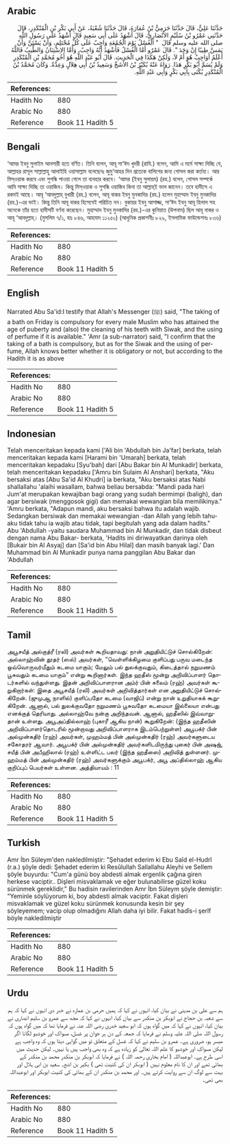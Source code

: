## Arabic


<div dir="rtl" lang="ar" style={{fontSize:'larger',backgroundColor:'#f8f9fa',padding:20}}>
حَدَّثَنَا عَلِيٌّ، قَالَ حَدَّثَنَا حَرَمِيُّ بْنُ عُمَارَةَ، قَالَ حَدَّثَنَا شُعْبَةُ، عَنْ أَبِي بَكْرِ بْنِ الْمُنْكَدِرِ، قَالَ حَدَّثَنِي عَمْرُو بْنُ سُلَيْمٍ الأَنْصَارِيُّ، قَالَ أَشْهَدُ عَلَى أَبِي سَعِيدٍ قَالَ أَشْهَدُ عَلَى رَسُولِ اللَّهِ صلى الله عليه وسلم قَالَ ‏ "‏ الْغُسْلُ يَوْمَ الْجُمُعَةِ وَاجِبٌ عَلَى كُلِّ مُحْتَلِمٍ، وَأَنْ يَسْتَنَّ وَأَنْ يَمَسَّ طِيبًا إِنْ وَجَدَ ‏"‏‏.‏ قَالَ عَمْرٌو أَمَّا الْغُسْلُ فَأَشْهَدُ أَنَّهُ وَاجِبٌ، وَأَمَّا الاِسْتِنَانُ وَالطِّيبُ فَاللَّهُ أَعْلَمُ أَوَاجِبٌ هُوَ أَمْ لاَ، وَلَكِنْ هَكَذَا فِي الْحَدِيثِ‏.‏ قَالَ أَبُو عَبْدِ اللَّهِ هُوَ أَخُو مُحَمَّدِ بْنِ الْمُنْكَدِرِ وَلَمْ يُسَمَّ أَبُو بَكْرٍ هَذَا‏.‏ رَوَاهُ عَنْهُ بُكَيْرُ بْنُ الأَشَجِّ وَسَعِيدُ بْنُ أَبِي هِلاَلٍ وَعِدَّةٌ‏.‏ وَكَانَ مُحَمَّدُ بْنُ الْمُنْكَدِرِ يُكْنَى بِأَبِي بَكْرٍ وَأَبِي عَبْدِ اللَّهِ‏.‏
</div>
<div style={{backgroundColor:'#f8f9fa',padding:20, marginBottom: 10}}><table> <thead> <tr> <th>References:</th> <th></th> </tr> </thead> <tbody><tr><td>Hadith No</td><td>880</td></tr><tr><td>Arabic No</td><td>880</td></tr><tr><td>Reference</td><td>Book 11 Hadith 5</td></tr></tbody></table></div>

## Bengali


<div dir="ltr" lang="bn" style={{fontSize:'larger',backgroundColor:'#f8f9fa',padding:20}}>
‘আমর ইবনু সুলাইম আনসারী হতে বর্ণিত। তিনি বলেন, আবূ সা‘ঈদ খুদরী (রাযি.) বলেন, আমি এ মর্মে সাক্ষ্য দিচ্ছি যে, আল্লাহর রাসূল সাল্লাল্লাহু আলাইহি ওয়াসাল্লাম বলেছেনঃ জুমু‘আহর দিন প্রত্যেক বালিগের জন্য গোসল করা কর্তব্য। আর মিস্ওয়াক করবে এবং সুগন্ধি পাওয়া গেলে তা ব্যবহার করবে। ‘আমর (ইবনু সুলায়ম) (রহ.) বলেন, গোসল সম্পর্কে আমি সাক্ষ্য দিচ্ছি তা ওয়াজিব। কিন্তু মিস্ওয়াক ও সুগন্ধি ওয়াজিব কিনা তা আল্লাহ্ই ভাল জানেন। তবে হাদীসে এ রকমই আছে। আবূ ‘আবদুল্লাহ্ বুখারী (রহ.) বলেন, আবূ বাকর ইবনু মুনকাদির (রহ.) হলেন মুহাম্মাদ ইবনু মুনকাদির (রহ.)-এর ভাই। কিন্তু তিনি আবূ বাকর হিসেবেই পরিচিত নন। বুকায়র ইবনু আশাজ্জ, সা‘ঈদ ইবনু আবূ হিলাল সহ অনেকে তাঁর হতে হাদীসটি বর্ণনা করেছেন। মুহাম্মাদ ইবনু মুনকাদির (রহ.)-এর কুনিয়াত (উপনাম) ছিল আবূ বাকর ও আবূ ‘আবদুল্লাহ্। (মুসলিম ৭/১, হাঃ ৮৪৬, আহমাদ ১১২৫০) (আধুনিক প্রকাশনীঃ ৮২৯, ইসলামিক ফাউন্ডেশনঃ ৮৩৬)
</div>
<div style={{backgroundColor:'#f8f9fa',padding:20, marginBottom: 10}}><table> <thead> <tr> <th>References:</th> <th></th> </tr> </thead> <tbody><tr><td>Hadith No</td><td>880</td></tr><tr><td>Arabic No</td><td>880</td></tr><tr><td>Reference</td><td>Book 11 Hadith 5</td></tr></tbody></table></div>

## English


<div dir="ltr" lang="en" style={{fontSize:'larger',backgroundColor:'#f8f9fa',padding:20}}>
Narrated Abu Sa'id:I testify that Allah's Messenger (ﷺ) said, "The taking of a bath on Friday is compulsory for every male Muslim who has attained the age of puberty and (also) the cleaning of his teeth with Siwak, and the using of perfume if it is available." 'Amr (a sub-narrator) said, "I confirm that the taking of a bath is compulsory, but as for the Siwak and the using of perfume, Allah knows better whether it is obligatory or not, but according to the Hadith it is as above
</div>
<div style={{backgroundColor:'#f8f9fa',padding:20, marginBottom: 10}}><table> <thead> <tr> <th>References:</th> <th></th> </tr> </thead> <tbody><tr><td>Hadith No</td><td>880</td></tr><tr><td>Arabic No</td><td>880</td></tr><tr><td>Reference</td><td>Book 11 Hadith 5</td></tr></tbody></table></div>

## Indonesian


<div dir="ltr" lang="id" style={{fontSize:'larger',backgroundColor:'#f8f9fa',padding:20}}>
Telah menceritakan kepada kami ['Ali bin 'Abdullah bin Ja'far] berkata, telah menceritakan kepada kami [Harami bin 'Umarah] berkata, telah menceritakan kepadaku [Syu'bah] dari [Abu Bakar bin Al Munkadir] berkata, telah menceritakan kepadaku ['Amru bin Sulaim Al Anshari] berkata, "Aku bersaksi atas [Abu Sa'id Al Khudri] ia berkata, "Aku bersaksi atas Nabi shallallahu 'alaihi wasallam, bahwa beliau bersabda: "Mandi pada hari Jum'at merupakan kewajiban bagi orang yang sudah bermimpi (baligh), dan agar bersiwak (menggosok gigi) dan memakai wewangian bila memilikinya." 'Amru berkata, "Adapun mandi, aku bersaksi bahwa itu adalah wajib. Sedangkan bersiwak dan memakai wewangian -dan Allah yang lebih tahu- aku tidak tahu ia wajib atau tidak, tapi begitulah yang ada dalam hadits." Abu 'Abdullah -yaitu saudara Muhammad bin Al Munkadir, dan tidak disbeut dengan nama Abu Bakar- berkata, 'Hadits ini diriwayatkan darinya oleh [Bukair bin Al Asyaj] dan [Sa'id bin Abu Hilal] dan masih banyak lagi.' Dan Muhammad bin Al Munkadir punya nama panggilan Abu Bakar dan 'Abdullah
</div>
<div style={{backgroundColor:'#f8f9fa',padding:20, marginBottom: 10}}><table> <thead> <tr> <th>References:</th> <th></th> </tr> </thead> <tbody><tr><td>Hadith No</td><td>880</td></tr><tr><td>Arabic No</td><td>880</td></tr><tr><td>Reference</td><td>Book 11 Hadith 5</td></tr></tbody></table></div>

## Tamil


<div dir="ltr" lang="ta" style={{fontSize:'larger',backgroundColor:'#f8f9fa',padding:20}}>
அபூசயீத் அல்குத்ரீ (ரலி) அவர்கள் கூறியதாவது: நான் அறுதியிட்டுச் சொல்கிறேன்: அல்லாஹ்வின் தூதர் (ஸல்) அவர்கள், “வெள்ளிக்கிழமை குளிப்பது பருவ மடைந்த ஒவ்வொருவர்மீதும் கடமை யாகும்; மேலும் பல் துலக்குவதும், கிடைத்தால் நறுமணம் பூசுவதும் கடமை யாகும்” என்று கூறினார்கள். இந்த ஹதீஸ் மூன்று அறிவிப்பாளர் தொடர்களில் வந்துள்ளது. இதன் அறிவிப்பாளரான அம்ர் பின் சுலைம் (ரஹ்) அவர்கள் கூறுகிறார்கள்: இதை அபூசயீத் (ரலி) அவர்கள் அறிவித்தார்கள் என அறுதியிட்டுச் சொல்கிறேன். (ஜுமுஆ நாளில்) குளிப்பதோ கடமை (வாஜிப்) என்று நான் உறுதியாகக் கூறுகிறேன். ஆனால், பல் துலக்குவதோ நறுமணம் பூசுவதோ கடமையா இல்லையா என்பது எனக்குத் தெரியாது. அல்லாஹ்வே நன்கு அறிந்தவன். ஆனால், ஹதீஸில் இவ்வாறுதான் உள்ளது. அபூஅப்தில்லாஹ் (புகாரீ ஆகிய நான்) கூறுகிறேன்: (இந்த ஹதீஸின் அறிவிப்பாளர்தொடரில் மூன்றாவது அறிவிப்பாளராக இடம்பெற்றுள்ள) அபூபக்ர் பின் அல்முன்கதிர் (ரஹ்) அவர்கள், முஹம்மத் பின் அல்முன்கதிர் (ரஹ்) அவர்களுடைய சகோதரர் ஆவார். அபூபக்ர் பின் அல்முன்கதிர் அவர்களிடமிருந்து புகைர் பின் அஷஜ், சயீத் பின் அபீஹிலால் (ரஹ்) உள்ளிட்ட பலர் (இந்த ஹதீஸை) அறிவித் துள்ளனர். முஹம்மத் பின் அல்முன்கதிர் (ரஹ்) அவர்களுக்கும் அபூபக்ர், அபூ அப்தில்லாஹ் ஆகிய குறிப்புப் பெயர்கள் உள்ளன. அத்தியாயம் : 11
</div>
<div style={{backgroundColor:'#f8f9fa',padding:20, marginBottom: 10}}><table> <thead> <tr> <th>References:</th> <th></th> </tr> </thead> <tbody><tr><td>Hadith No</td><td>880</td></tr><tr><td>Arabic No</td><td>880</td></tr><tr><td>Reference</td><td>Book 11 Hadith 5</td></tr></tbody></table></div>

## Turkish


<div dir="ltr" lang="tr" style={{fontSize:'larger',backgroundColor:'#f8f9fa',padding:20}}>
Amr İbn Süleym'den nakledilmiştir: "Şehadet ederim ki Ebu Saîd el-Hudrî (r.a.) şöyle dedi: Şehadet ederim ki Resûlullah Sallallahu Aleyhi ve Sellem şöyle buyurdu: "Cum'a günü boy abdesti almak ergenlik çağına giren herkese vaciptir.. Dişleri misvaklamak ve eğer bulunabilirse güzel koku sürünmek gereklidir," Bu hadisin ravilerinden Amr İbn Süleym şöyle demiştir: "Yeminle söylüyorum ki, boy abdesti almak vaciptir. Fakat dişleri misvaklamak ve güzel koku sürünmek konusunda kesin bir şey söyleyemem; vacip olup olmadığını Allah daha iyi bilir. Fakat hadîs-i şerîf böyle nakledilmiştir
</div>
<div style={{backgroundColor:'#f8f9fa',padding:20, marginBottom: 10}}><table> <thead> <tr> <th>References:</th> <th></th> </tr> </thead> <tbody><tr><td>Hadith No</td><td>880</td></tr><tr><td>Arabic No</td><td>880</td></tr><tr><td>Reference</td><td>Book 11 Hadith 5</td></tr></tbody></table></div>

## Urdu


<div dir="rtl" lang="ur" style={{fontSize:'larger',backgroundColor:'#f8f9fa',padding:20}}>
ہم سے علی بن مدینی نے بیان کیا، انہوں نے کہا کہ ہمیں حرمی بن عمارہ نے خبر دی انہوں نے کہا کہ ہم سے شعبہ بن حجاج نے ابوبکر بن منکدر سے بیان کیا، انہوں نے کہا کہ مجھ سے عمرو بن سلیم انصاری نے بیان کیا، انہوں نے کہا کہ میں گواہ ہوں کہ ابو سعید خدری رضی اللہ عنہ نے فرمایا تھا کہ میں گواہ ہوں کہ رسول اللہ صلی اللہ علیہ وسلم نے فرمایا کہ جمعہ کے دن ہر جوان پر غسل، مسواک اور خوشبو لگانا اگر میسر ہو، ضروری ہے۔ عمرو بن سلیم نے کہا کہ غسل کے متعلق تو میں گواہی دیتا ہوں کہ وہ واجب ہے لیکن مسواک اور خوشبو کا علم اللہ تعالیٰ کو زیادہ ہے کہ وہ بھی واجب ہیں یا نہیں۔ لیکن حدیث میں اسی طرح ہے۔ ابوعبداللہ ( امام بخاری رحمہ اللہ ) نے فرمایا کہ ابوبکر بن منکدر محمد بن منکدر کے بھائی تھے اور ان کا نام معلوم نہیں ( ابوبکر ان کی کنیت تھی ) بکیر بن اشج۔ سعید بن ابی ہلال اور بہت سے لوگ ان سے روایت کرتے ہیں۔ اور محمد بن منکدر ان کے بھائی کی کنیت ابوبکر اور ابوعبداللہ بھی تھی۔
</div>
<div style={{backgroundColor:'#f8f9fa',padding:20, marginBottom: 10}}><table> <thead> <tr> <th>References:</th> <th></th> </tr> </thead> <tbody><tr><td>Hadith No</td><td>880</td></tr><tr><td>Arabic No</td><td>880</td></tr><tr><td>Reference</td><td>Book 11 Hadith 5</td></tr></tbody></table></div>